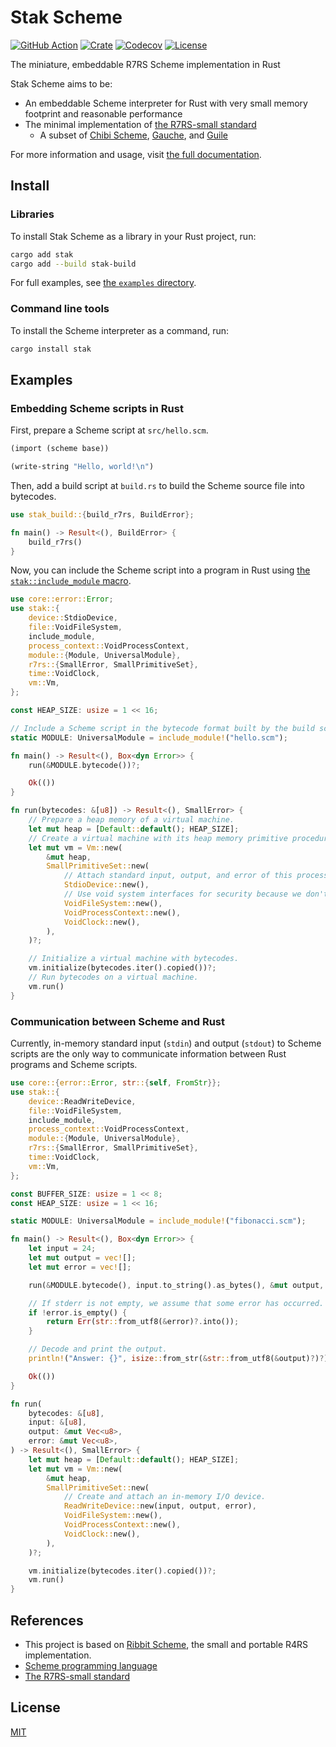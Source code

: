 # Stak Scheme

[![GitHub Action](https://img.shields.io/github/actions/workflow/status/raviqqe/stak/test.yaml?branch=main&style=flat-square)](https://github.com/raviqqe/stak/actions)
[![Crate](https://img.shields.io/crates/v/stak.svg?style=flat-square)](https://crates.io/crates/stak)
[![Codecov](https://img.shields.io/codecov/c/github/raviqqe/stak.svg?style=flat-square)](https://codecov.io/gh/raviqqe/stak)
[![License](https://img.shields.io/github/license/raviqqe/stak.svg?style=flat-square)](https://github.com/raviqqe/stak/blob/main/LICENSE)

The miniature, embeddable R7RS Scheme implementation in Rust

Stak Scheme aims to be:

- An embeddable Scheme interpreter for Rust with very small memory footprint and reasonable performance
- The minimal implementation of [the R7RS-small standard][r7rs-small]
  - A subset of [Chibi Scheme](https://github.com/ashinn/chibi-scheme), [Gauche](https://github.com/shirok/Gauche), and [Guile](https://www.gnu.org/software/guile/)

For more information and usage, visit [the full documentation](https://raviqqe.github.io/stak/install).

## Install

### Libraries

To install Stak Scheme as a library in your Rust project, run:

```sh
cargo add stak
cargo add --build stak-build
```

For full examples, see [the `examples` directory](https://github.com/raviqqe/stak/tree/main/examples).

### Command line tools

To install the Scheme interpreter as a command, run:

```sh
cargo install stak
```

## Examples

### Embedding Scheme scripts in Rust

First, prepare a Scheme script at `src/hello.scm`.

```scheme
(import (scheme base))

(write-string "Hello, world!\n")
```

Then, add a build script at `build.rs` to build the Scheme source file into bytecodes.

```rust no_run
use stak_build::{build_r7rs, BuildError};

fn main() -> Result<(), BuildError> {
    build_r7rs()
}
```

Now, you can include the Scheme script into a program in Rust using [the `stak::include_module` macro](https://docs.rs/stak/latest/stak/macro.include_module.html).

```rust
use core::error::Error;
use stak::{
    device::StdioDevice,
    file::VoidFileSystem,
    include_module,
    process_context::VoidProcessContext,
    module::{Module, UniversalModule},
    r7rs::{SmallError, SmallPrimitiveSet},
    time::VoidClock,
    vm::Vm,
};

const HEAP_SIZE: usize = 1 << 16;

// Include a Scheme script in the bytecode format built by the build script above.
static MODULE: UniversalModule = include_module!("hello.scm");

fn main() -> Result<(), Box<dyn Error>> {
    run(&MODULE.bytecode())?;

    Ok(())
}

fn run(bytecodes: &[u8]) -> Result<(), SmallError> {
    // Prepare a heap memory of a virtual machine.
    let mut heap = [Default::default(); HEAP_SIZE];
    // Create a virtual machine with its heap memory primitive procedures.
    let mut vm = Vm::new(
        &mut heap,
        SmallPrimitiveSet::new(
            // Attach standard input, output, and error of this process to a virtual machine.
            StdioDevice::new(),
            // Use void system interfaces for security because we don't need them for this example.
            VoidFileSystem::new(),
            VoidProcessContext::new(),
            VoidClock::new(),
        ),
    )?;

    // Initialize a virtual machine with bytecodes.
    vm.initialize(bytecodes.iter().copied())?;
    // Run bytecodes on a virtual machine.
    vm.run()
}
```

### Communication between Scheme and Rust

Currently, in-memory standard input (`stdin`) and output (`stdout`) to Scheme scripts are the only way to communicate information between Rust programs and Scheme scripts.

```rust
use core::{error::Error, str::{self, FromStr}};
use stak::{
    device::ReadWriteDevice,
    file::VoidFileSystem,
    include_module,
    process_context::VoidProcessContext,
    module::{Module, UniversalModule},
    r7rs::{SmallError, SmallPrimitiveSet},
    time::VoidClock,
    vm::Vm,
};

const BUFFER_SIZE: usize = 1 << 8;
const HEAP_SIZE: usize = 1 << 16;

static MODULE: UniversalModule = include_module!("fibonacci.scm");

fn main() -> Result<(), Box<dyn Error>> {
    let input = 24;
    let mut output = vec![];
    let mut error = vec![];

    run(&MODULE.bytecode(), input.to_string().as_bytes(), &mut output, &mut error)?;

    // If stderr is not empty, we assume that some error has occurred.
    if !error.is_empty() {
        return Err(str::from_utf8(&error)?.into());
    }

    // Decode and print the output.
    println!("Answer: {}", isize::from_str(&str::from_utf8(&output)?)?);

    Ok(())
}

fn run(
    bytecodes: &[u8],
    input: &[u8],
    output: &mut Vec<u8>,
    error: &mut Vec<u8>,
) -> Result<(), SmallError> {
    let mut heap = [Default::default(); HEAP_SIZE];
    let mut vm = Vm::new(
        &mut heap,
        SmallPrimitiveSet::new(
            // Create and attach an in-memory I/O device.
            ReadWriteDevice::new(input, output, error),
            VoidFileSystem::new(),
            VoidProcessContext::new(),
            VoidClock::new(),
        ),
    )?;

    vm.initialize(bytecodes.iter().copied())?;
    vm.run()
}
```

## References

- This project is based on [Ribbit Scheme][ribbit], the small and portable R4RS implementation.
- [Scheme programming language][scheme]
- [The R7RS-small standard][r7rs-small]

## License

[MIT](https://github.com/raviqqe/stak/blob/main/LICENSE)

[scheme]: https://www.scheme.org/
[r7rs-small]: https://small.r7rs.org/
[ribbit]: https://github.com/udem-dlteam/ribbit
